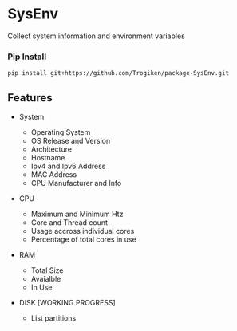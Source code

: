 # SysEnv
Collect system information and environment variables

### Pip Install
    pip install git+https://github.com/Trogiken/package-SysEnv.git

## Features
- System
  - Operating System
  - OS Release and Version
  - Architecture
  - Hostname
  - Ipv4 and Ipv6 Address
  - MAC Address
  - CPU Manufacturer and Info
 
- CPU
  - Maximum and Minimum Htz
  - Core and Thread count
  - Usage accross individual cores
  - Percentage of total cores in use

- RAM
  - Total Size
  - Avaialble
  - In Use

- DISK [WORKING PROGRESS]
  - List partitions

